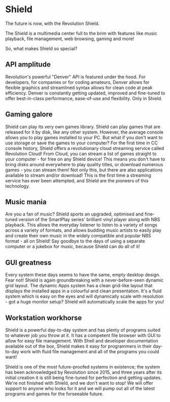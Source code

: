 # Shield
The future is now, with the Revolution Shield.


The Shield is a multimedia center full to the brim with features like music playback, file management, web browsing, gaming and more!

So, what makes Shield so special?

## API amplitude
Revolution's powerful "Denver" API is featured under the hood. For developers, for companies or for coding amateurs, Denver allows for flexible graphics and streamlined syntax allows for clean code at peak efficiency. Denver is constantly getting updated, improved and fine-tuned to offer best-in-class performance, ease-of-use and flexibility. Only in Shield.

## Gaming galore 
Shield can play its very own games library. Shield can play games that are released for it by disk, like any other system. However, the average console allows you to play games installed to your PC. But what if you don't want to use storage or save the games to your computer? For the first time in CC console history, Shield offers a revolutionary cloud streaming service called Revolution Cloud! From Cloud, you can stream a list of games straight to your computer - for free on any Shield device! This means you don't have to bring disks around everywhere to play quality titles, or download numerous games - you can stream them! Not only this, but there are also applications available to stream and/or download! This is the first time a streaming service has ever been attempted, and Shield are the pioneers of this technology.

## Music mania
Are you a fan of music? Shield sports an upgraded, optimised and fine-tuned version of the SmartPlay series' brilliant vinyl player along with NBS playback. This allows the everyday listener to listen to a variety of songs across a variety of formats, and allows budding music artists to easily play and create their own music in the widely compatible and popular NBS format - all on Shield! Say goodbye to the days of using a separate computer or a jukebox for music, because Shield can do all of it!

## GUI greatness
Every system these days seems to have the same, empty desktop design. Fear not! Shield is again groundbreaking with a never-before-seen dynamic grid layout. The dynamic Apps system has a clean grid-like layout that displays the installed apps in a colourful and clean presentation. It's a fluid system which is easy on the eyes and will dynamically scale with resolution - got a huge monitor setup? Shield will automatically scale the apps for you! 

## Workstation workhorse
Shield is a powerful day-to-day system and has plenty of programs suited to whatever job you throw at it. It has a competent file browser with GUI to allow for easy file management. With Shell and developer documentation available out of the box, Shield makes it easy for programmers in their day-to-day work with fluid file management and all of the programs you could want!

Shield is one of the most future-proofed systems in existence; the system has been acknowledged by Revolution since 2015, and three years after its initial creation it is still being fine-tuned for perfection and getting updates. We're not finished with Shield, and we don't want to stop! We will offer support to anyone who looks for it and we will pump out all of the latest programs and games for the forseeable future.
